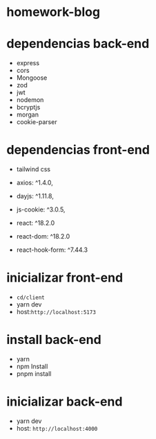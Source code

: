 # homework-blog
# dependencias back-end 
* express 
* cors
* Mongoose 
* zod
* jwt
* nodemon 
* bcryptjs
* morgan
* cookie-parser

# dependencias front-end 
* tailwind css 
* axios: ^1.4.0,

* dayjs: ^1.11.8,

* js-cookie: ^3.0.5,

*  react: ^18.2.0

*  react-dom: ^18.2.0

*  react-hook-form: ^7.44.3
# inicializar front-end 
* ```cd/client```
* yarn dev
* host:```http://localhost:5173```

# install back-end 
* yarn
* npm Install 
* pnpm install 

# inicializar back-end 
* yarn dev
* host: ```http://localhost:4000```
